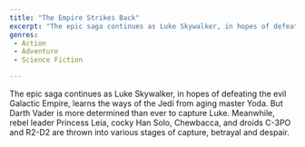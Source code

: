 ```yaml
---
title: "The Empire Strikes Back"
excerpt: "The epic saga continues as Luke Skywalker, in hopes of defeating the evil Galactic Empire, learns the ways of the Jedi from aging master Yoda. But Darth..."
genres: 
 - Action
 - Adventure
 - Science Fiction

---
```


The epic saga continues as Luke Skywalker, in hopes of defeating the evil Galactic Empire, learns the ways of the Jedi from aging master Yoda. But Darth Vader is more determined than ever to capture Luke. Meanwhile, rebel leader Princess Leia, cocky Han Solo, Chewbacca, and droids C-3PO and R2-D2 are thrown into various stages of capture, betrayal and despair.
